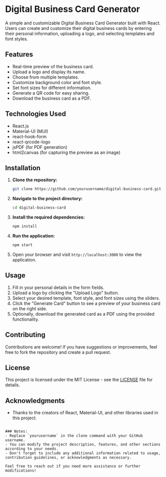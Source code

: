 # Digital Business Card Generator

A simple and customizable Digital Business Card Generator built with React. Users can create and customize their digital business cards by entering their personal information, uploading a logo, and selecting templates and font styles.

## Features

- Real-time preview of the business card.
- Upload a logo and display its name.
- Choose from multiple templates.
- Customize background color and font style.
- Set font sizes for different information.
- Generate a QR code for easy sharing.
- Download the business card as a PDF.

## Technologies Used

- React.js
- Material-UI (MUI)
- react-hook-form
- react-qrcode-logo
- jsPDF (for PDF generation)
- html2canvas (for capturing the preview as an image)

## Installation

1. **Clone the repository:**

   ```bash
   git clone https://github.com/yourusername/digital-business-card.git
   ```

2. **Navigate to the project directory:**

   ```bash
   cd digital-business-card
   ```

3. **Install the required dependencies:**

   ```bash
   npm install
   ```

4. **Run the application:**

   ```bash
   npm start
   ```

5. Open your browser and visit `http://localhost:3000` to view the application.

## Usage

1. Fill in your personal details in the form fields.
2. Upload a logo by clicking the "Upload Logo" button.
3. Select your desired template, font style, and font sizes using the sliders.
4. Click the "Generate Card" button to see a preview of your business card on the right side.
5. Optionally, download the generated card as a PDF using the provided functionality.

## Contributing

Contributions are welcome! If you have suggestions or improvements, feel free to fork the repository and create a pull request.

## License

This project is licensed under the MIT License - see the [LICENSE](LICENSE) file for details.

## Acknowledgments

- Thanks to the creators of React, Material-UI, and other libraries used in this project.
```

### Notes:
- Replace `yourusername` in the clone command with your GitHub username.
- You can modify the project description, features, and other sections according to your needs.
- Don't forget to include any additional information related to usage, contribution guidelines, or acknowledgments as necessary.

Feel free to reach out if you need more assistance or further modifications!
